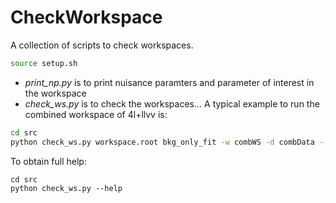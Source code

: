 # CheckWorkspace

A collection of scripts to check workspaces.

```bash
source setup.sh
```

* *print_np.py* is to print nuisance paramters and parameter of interest in the workspace
* *check_ws.py* is to check the workspaces... A typical example to run the combined workspace of 4l+llvv is:

```bash
cd src
python check_ws.py workspace.root bkg_only_fit -w combWS -d combData --poi_name XS_ggF --fixVar "XS_ggF=0,mH=500" --afterFit --matrix --conditionalFit --nBins 60
```

To obtain full help:
```
cd src
python check_ws.py --help
```
